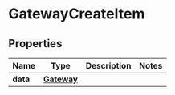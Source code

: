 
# GatewayCreateItem

## Properties
Name | Type | Description | Notes
------------ | ------------- | ------------- | -------------
**data** | [**Gateway**](Gateway.md) |  | 



